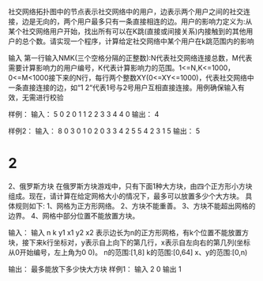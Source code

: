 社交网络拓扑图中的节点表示社交网络中的用户，边表示两个用户之间的社交连接，边是无向的，两个用户最多只有一条直接相连的边。用户的影响力定义为:从某个社交网络用户开始，找出所有可以在K跳(直接或间接关系)内接触到的其他用户的总个数。请实现一个程序，计算给定社交网络中某个用户在k跳范围内的影响

输入
第一行输入NMK(三个空格分隔的正整数):N代表社交网络连接总数，M代表需要计算影响力的用户编号，K代表计算影响力的范围。1<=N,K<=1000，0<=M<1000接下来的N行，每行两个整数XY(0<=XY<=1000)，代表社交网络中一条直接连接的边，如“1 2“代表1号与2号用户互相直接连接。用例确保输入有效，无需进行校验

样例：
输入：
5 0 2
0 1
1 2
2 3
3 4
4 0
输出：
4

样例2：
输入：
8 0 3
0 1
0 2
0 3
3 4
2 5
5 4
2 3
1 5
输出：
5

# 2
2、俄罗斯方块
在俄罗斯方块游戏中，只有下面1种大方块，由四个正方形小方块组成。现在，请计算在给定网格大小的情况下，最多可以放置多少个大方块。
具体规则如下:
1、网格为正方形网络。
2、方块不能重善。
3、方块不能超出网格的边界。
4、网格中部分位置不能放置方块。

输入：
输入
n k
y1 x1
y2 x2
表示边长为n的正方形网格，有k个位置不能放置方块，接下来k行坐标对，y表示自上向下的第几行，x表示自左向右的第几列(坐标从0开始编号，左上角为0 0)。
n的范围:[1,8]
k的范围:[0,64]
x、y的范围:[0,n)

输出：
最多能放下多少快大方块
样例1：
输入
2 0
输出
1
